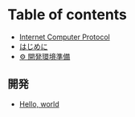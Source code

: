 # Table of contents

* [Internet Computer Protocol](README.md)
* [はじめに](preface.md)
* [⚙ 開発環境準備](setup.md)

## 開発 <a href="#development" id="development"></a>

* [Hello, world](development/hello-world.md)
